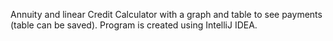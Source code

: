 Annuity and linear Credit Calculator with a graph and table to see payments (table can be saved). 
Program is created using IntelliJ IDEA.